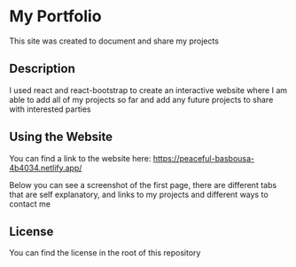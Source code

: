# My Portfolio
This site was created to document and share my projects

## Description
I used react and react-bootstrap to create an interactive website where I am able to add all of my projects so far and add any future projects to share with interested parties

## Using the Website
You can find a link to the website here: https://peaceful-basbousa-4b4034.netlify.app/

Below you can see a screenshot of the first page, there are different tabs that are self explanatory, and links to my projects and different ways to contact me

## License
You can find the license in the root of this repository
